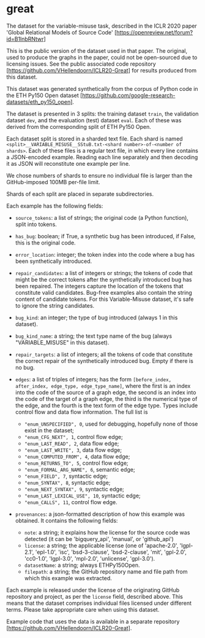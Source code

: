 # great
The dataset for the variable-misuse task, described in the ICLR 2020 paper 'Global Relational Models of Source Code' [https://openreview.net/forum?id=B1lnbRNtwr]

This is the public version of the dataset used in that paper. The original, used to produce the graphs in the paper, could not be open-sourced due to licensing issues. See the public associated code repository [https://github.com/VHellendoorn/ICLR20-Great] for results produced from this dataset.

This dataset was generated synthetically from the corpus of Python code in the
ETH Py150 Open dataset
[https://github.com/google-research-datasets/eth_py150_open].

The dataset is presented in 3 splits: the training dataset `train`, the validation
dataset `dev`, and the evaluation (test) dataset `eval`. Each of these was
derived from the corresponding split of ETH Py150 Open.

Each dataset split is stored in a sharded text file. Each shard is named `<split>__VARIABLE_MISUSE__SStuB.txt-<shard number>-of-<number of shards>`.
Each of these files is a regular text file, in which every line contains a JSON-encoded example. Reading each line separately and then decoding it as JSON will reconstitute one example per line.

We chose numbers of shards to ensure no individual file is larger than the
GitHub-imposed 100MB per-file limit.

Shards of each split are placed in separate subdirectories.


Each example has the following fields:

* `source_tokens`: a list of strings; the original code (a Python function), split into tokens.

* `has_bug`: boolean; if True, a synthetic bug has been introduced, if False, this is the original code.

* `error_location`: integer; the token index into the code where a bug has been synthetically introduced.

* `repair_candidates`: a list of integers or strings; the tokens of code that might be the correct tokens after the synthetically introduced bug has been repaired. The integers capture the location of the tokens that constitute valid candidates. Bug-free examples also contain the string content of candidate tokens. For this Variable-Misuse dataset, it's safe to ignore the string candidates.

* `bug_kind`: an integer; the type of bug introduced (always 1 in this dataset).

* `bug_kind_name`: a string; the text type name of the bug (always "VARIABLE_MISUSE" in this dataset).

* `repair_targets`: a list of integers; all the tokens of code that constitute the correct repair of the synthetically introduced bug. Empty if there is no bug.

* `edges`: a list of triples of integers; has the form `[before_index, after_index, edge_type, edge_type_name]`, where the first is an index into the code of the source of a graph edge, the second is an index into the code of the target of a graph edge, the third is the numerical type of the edge, and the fourth is the text form of the edge type. Types include control flow and data flow information. The full list is
  * `"enum_UNSPECIFIED", 0`, used for debugging, hopefully none of those exist in the dataset;
  * `"enum_CFG_NEXT", 1`, control flow edge;
  * `"enum_LAST_READ", 2`, data flow edge;
  * `"enum_LAST_WRITE", 3`, data flow edge;
  * `"enum_COMPUTED_FROM", 4`, data flow edge;
  * `"enum_RETURNS_TO", 5`, control flow edge;
  * `"enum_FORMAL_ARG_NAME", 6`, semantic edge;
  * `"enum_FIELD", 7`, syntactic edge;
  * `"enum_SYNTAX", 8`, syntactic edge;
  * `"enum_NEXT_SYNTAX", 9`, syntactic edge;
  * `"enum_LAST_LEXICAL_USE", 10`, syntactic edge;
  * `"enum_CALLS", 11`, control flow edge.

* `provenances`: a json-formatted description of how this example was obtained. It contains the following fields:
  * `note`: a string; it explains how the license for the source code was detected (it can be 'bigquery_api', 'manual', or 'github_api')
  * `license`: a string; the applicable license (one of 'apache-2.0', 'lgpl-2.1', 'epl-1.0', 'isc', 'bsd-3-clause', 'bsd-2-clause', 'mit', 'gpl-2.0', 'cc0-1.0', 'lgpl-3.0', 'mpl-2.0', 'unlicense', 'gpl-3.0').
  * `datasetName`: a string; always ETHPy150Open.
  * `filepath`: a string; the GitHub repository name and file path from which this example was extracted.

Each example is released under the license of the originating GitHub repository
and project, as per the `license` field, described above. This means that the
dataset comprises individual files licensed under different terms. Please take
appropriate care when using this dataset.

Example code that uses the data is available in a separate repository [https://github.com/VHellendoorn/ICLR20-Great].
